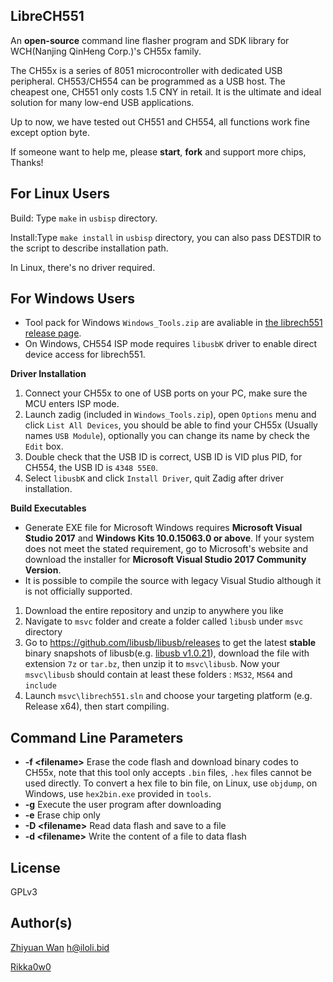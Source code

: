 LibreCH551
----------

An __open-source__ command line flasher program and SDK library for WCH(Nanjing QinHeng Corp.)'s CH55x family.

The CH55x is a series of 8051 microcontroller with dedicated USB peripheral. CH553/CH554 can be programmed as a USB host.
The cheapest one, CH551 only costs 1.5 CNY in retail. It is the ultimate and ideal solution for many low-end USB applications.

Up to now, we have tested out CH551 and CH554, all functions work fine except option byte.

If someone want to help me, please __start__, __fork__ and support more chips, Thanks!

For Linux Users
----------

Build: Type `make` in `usbisp` directory.

Install:Type `make install` in `usbisp` directory, you can also pass DESTDIR to the script to describe installation path. 

In Linux, there's no driver required.


For Windows Users
----------
* Tool pack for Windows `Windows_Tools.zip` are avaliable in [the librech551 release page](https://github.com/rgwan/librech551/releases).
* On Windows, CH554 ISP mode requires `libusbK` driver to enable direct device access for librech551.

__Driver Installation__
1. Connect your CH55x to one of USB ports on your PC, make sure the MCU enters ISP mode.
2. Launch zadig (included in `Windows_Tools.zip`), open `Options` menu and click `List All Devices`, 
you should be able to find your CH55x (Usually names `USB Module`), optionally you can change its name by check the `Edit` box. 
3. Double check that the USB ID is correct, USB ID is VID plus PID, for CH554, the USB ID is `4348 55E0`.
4. Select `libusbK` and click `Install Driver`, quit Zadig after driver installation.

__Build Executables__
* Generate EXE file for Microsoft Windows requires __Microsoft Visual Studio 2017__ and __Windows Kits 10.0.15063.0 or above__.
If your system does not meet the stated requirement, go to Microsoft's website and download the installer for __Microsoft Visual Studio 2017 Community Version__.
* It is possible to compile the source with legacy Visual Studio although it is not officially supported.
1. Download the entire repository and unzip to anywhere you like
2. Navigate to `msvc` folder and create a folder called `libusb` under `msvc` directory
3. Go to <https://github.com/libusb/libusb/releases> to get the latest __stable__ binary snapshots of libusb(e.g. [libusb v1.0.21](https://github.com/libusb/libusb/releases/tag/v1.0.21)), download the file with extension `7z` or `tar.bz`, then unzip it to `msvc\libusb`. Now your `msvc\libusb` should contain at least these folders : `MS32`, `MS64` and `include`
4. Launch `msvc\librech551.sln` and choose your targeting platform (e.g. Release x64), then start compiling.

Command Line Parameters
------------
* __-f \<filename\>__ Erase the code flash and download binary codes to CH55x, note that this tool only accepts `.bin` files, `.hex` files cannot be used directly. 
To convert a hex file to bin file, on Linux, use `objdump`, on Windows, use `hex2bin.exe` provided in `tools`.
* __-g__ Execute the user program after downloading
* __-e__ Erase chip only
* __-D \<filename\>__ Read data flash and save to a file
* __-d \<filename\>__ Write the content of a file to data flash

License
----------

GPLv3

Author(s)
----------

[Zhiyuan Wan](https://github.com/rgwan) <h@iloli.bid>

[Rikka0w0](https://github.com/rikka0w0)